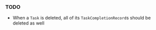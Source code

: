 ### TODO

- When a `Task` is deleted, all of its `TaskCompletionRecord`s should be deleted as well

